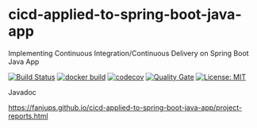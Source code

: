 # cicd-applied-to-spring-boot-java-app
Implementing Continuous Integration/Continuous Delivery on Spring Boot Java App 

[![Build Status](https://travis-ci.com/FanJups/cicd-applied-to-spring-boot-java-app.svg)](https://travis-ci.com/FanJups/cicd-applied-to-spring-boot-java-app)
[![docker build](https://img.shields.io/docker/cloud/build/fanjups/cicd-applied-to-spring-boot-java-app)](https://cloud.docker.com/u/fanjups/repository/docker/fanjups/cicd-applied-to-spring-boot-java-app)
[![codecov](https://codecov.io/gh/FanJups/cicd-applied-to-spring-boot-java-app/branch/master/graph/badge.svg)](https://codecov.io/gh/FanJups/cicd-applied-to-spring-boot-java-app)
[![Quality Gate](https://sonarcloud.io/api/project_badges/measure?project=com.cicd:cicd-applied-to-spring-boot-java-app&metric=alert_status)](https://sonarcloud.io/dashboard/index/com.cicd:cicd-applied-to-spring-boot-java-app)
[![License: MIT](https://img.shields.io/badge/License-MIT-yellow.svg)](https://opensource.org/licenses/MIT)

Javadoc

https://fanjups.github.io/cicd-applied-to-spring-boot-java-app/project-reports.html
